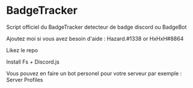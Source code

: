 # BadgeTracker
Script officiel du BadgeTracker detecteur de badge discord ou BadgeBot

Ajoutez moi si vous avez besoin d'aide : Hazard.#1338 or HxHxH#8864

Likez le repo

Install Fs + Discord.js

Vous pouvez en faire un bot personel pour votre serveur par exemple : Server Profiles
